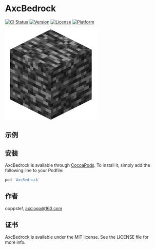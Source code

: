 # AxcBedrock

[![CI Status](https://img.shields.io/travis/ooppstef/AxcBedrock.svg?style=flat)](https://travis-ci.org/ooppstef/AxcBedrock)
[![Version](https://img.shields.io/cocoapods/v/AxcBedrock.svg?style=flat)](https://cocoapods.org/pods/AxcBedrock)
[![License](https://img.shields.io/cocoapods/l/AxcBedrock.svg?style=flat)](https://cocoapods.org/pods/AxcBedrock)
[![Platform](https://img.shields.io/cocoapods/p/AxcBedrock.svg?style=flat)](https://cocoapods.org/pods/AxcBedrock)

![bedrock](./readme_source/bedrock.png)<br>


## 示例




## 安装

AxcBedrock is available through [CocoaPods](https://cocoapods.org). To install
it, simply add the following line to your Podfile:

```ruby
pod 'AxcBedrock'
```

## 作者

ooppstef, axclogo@163.com

## 证书

AxcBedrock is available under the MIT license. See the LICENSE file for more info.
